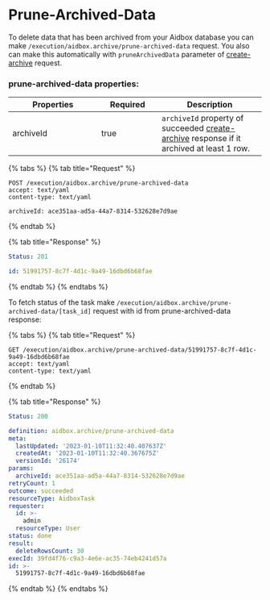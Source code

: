 # Prune-Archived-Data

To delete data that has been archived from your Aidbox database you can make `/execution/aidbox.archive/prune-archived-data` request. You also can make this automatically with `pruneArchivedData` parameter of [create-archive](create-archive.md) request.&#x20;

### prune-archived-data properties:

<table><thead><tr><th width="161">Properties</th><th width="104.33333333333331" data-type="checkbox">Required</th><th>Description</th></tr></thead><tbody><tr><td>archiveId</td><td>true</td><td><code>archiveId</code> property of succeeded <a href="create-archive.md">create-archive</a> response if it archived at least 1 row.</td></tr></tbody></table>

{% tabs %}
{% tab title="Request" %}
```http
POST /execution/aidbox.archive/prune-archived-data
accept: text/yaml
content-type: text/yaml

archiveId: ace351aa-ad5a-44a7-8314-532628e7d9ae
```
{% endtab %}

{% tab title="Response" %}
```yaml
Status: 201

id: 51991757-8c7f-4d1c-9a49-16dbd6b68fae

```
{% endtab %}
{% endtabs %}

To fetch status of the task make `/execution/aidbox.archive/prune-archived-data/[task_id]` request with id from prune-archived-data response:

{% tabs %}
{% tab title="Request" %}
```http
GET /execution/aidbox.archive/prune-archived-data/51991757-8c7f-4d1c-9a49-16dbd6b68fae
accept: text/yaml
content-type: text/yaml
```
{% endtab %}

{% tab title="Response" %}
```yaml
Status: 200

definition: aidbox.archive/prune-archived-data
meta:
  lastUpdated: '2023-01-10T11:32:40.407637Z'
  createdAt: '2023-01-10T11:32:40.367675Z'
  versionId: '26174'
params:
  archiveId: ace351aa-ad5a-44a7-8314-532628e7d9ae
retryCount: 1
outcome: succeeded
resourceType: AidboxTask
requester:
  id: >-
    admin
  resourceType: User
status: done
result:
  deleteRowsCount: 30
execId: 39fd4f76-c9a3-4e6e-ac35-74eb4241d57a
id: >-
  51991757-8c7f-4d1c-9a49-16dbd6b68fae
```
{% endtab %}
{% endtabs %}
